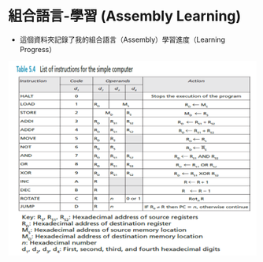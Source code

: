 # 組合語言-學習 (Assembly Learning)

- 這個資料夾記錄了我的組合語言（Assembly）學習進度（Learning Progress）

<a href="https://github.com/JustinHsu1019/Computer-Science-Study-Notes/blob/main/Assembly/Instruction_Set.png">
  <img src="https://github.com/JustinHsu1019/Computer-Science-Study-Notes/raw/main/Assembly/Instruction_Set.png" />
</a>
